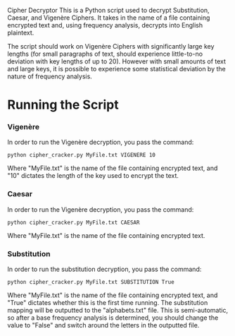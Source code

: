 Cipher Decryptor
This is a Python script used to decrypt Substitution, Caesar, and Vigenère Ciphers. It takes in the name of a file
containing encrypted text and, using frequency analysis, decrypts into English plaintext.

The script should work on Vigenère Ciphers with significantly large key lengths (for small paragraphs of text, should experience little-to-no deviation with key lengths of up to 20). However with small amounts of text and large keys, it is possible to experience some statistical deviation by the nature of frequency analysis.

# Running the Script

### Vigenère
In order to run the Vigenère decryption, you pass the command:

    python cipher_cracker.py MyFile.txt VIGENERE 10

Where "MyFile.txt" is the name of the file containing encrypted text, and "10" dictates the length of the key used to encrypt the text.


### Caesar
In order to run the Vigenère decryption, you pass the command:

    python cipher_cracker.py MyFile.txt CAESAR

Where "MyFile.txt" is the name of the file containing encrypted text.


### Substitution
In order to run the substitution decryption, you pass the command:

    python cipher_cracker.py MyFile.txt SUBSTITUTION True

Where "MyFile.txt" is the name of the file containing encrypted text, and "True" dictates whether this is the first time running. The substitution mapping will be outputted to the "alphabets.txt" file. This is semi-automatic, so after a base frequency analysis is determined, you should change the value to "False" and switch around the letters in the outputted file.
